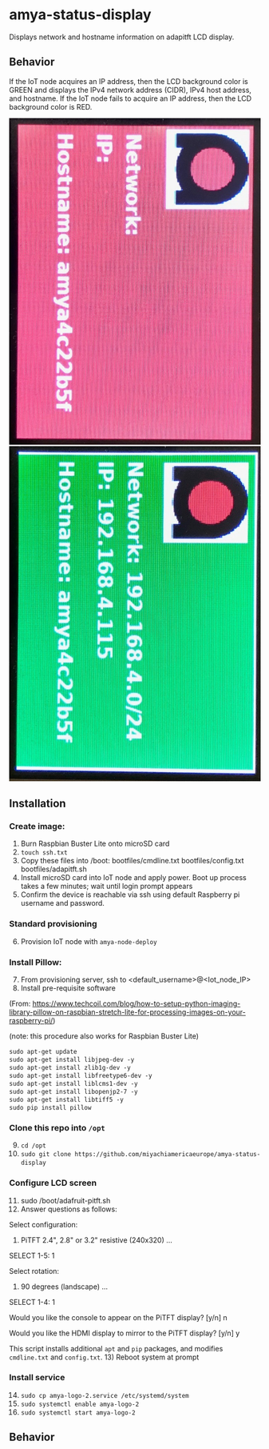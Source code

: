 # amya-status-display

Displays network and hostname information on adapitft LCD display.  

## Behavior
If the IoT node acquires an IP address, then the LCD background color is GREEN and displays the IPv4 network address (CIDR), IPv4 host address, and hostname.  If the IoT node fails to acquire an IP address, then the LCD background color is RED.

![No connection](https://github.com/miyachiamericaeurope/amya-status-display/blob/media/NoConnection.jpg)
![OK connection](https://github.com/miyachiamericaeurope/amya-status-display/blob/media/Connection.jpg)



## Installation

### Create image:
1) Burn Raspbian Buster Lite onto microSD card
2) `touch ssh.txt`
3) Copy these files into /boot:
  bootfiles/cmdline.txt
  bootfiles/config.txt
  bootfiles/adapitft.sh
4) Install microSD card into IoT node and apply power. Boot up process takes a few minutes; wait until login prompt appears
5) Confirm the device is reachable via ssh using default Raspberry pi username and password.

### Standard provisioning
6) Provision IoT node with `amya-node-deploy`

### Install Pillow:
7) From provisioning server, ssh to <default_username>@<Iot_node_IP>
8) Install pre-requisite software

(From: https://www.techcoil.com/blog/how-to-setup-python-imaging-library-pillow-on-raspbian-stretch-lite-for-processing-images-on-your-raspberry-pi/)

(note: this procedure also works for Raspbian Buster Lite)
```
sudo apt-get update
sudo apt-get install libjpeg-dev -y
sudo apt-get install zlib1g-dev -y
sudo apt-get install libfreetype6-dev -y
sudo apt-get install liblcms1-dev -y
sudo apt-get install libopenjp2-7 -y
sudo apt-get install libtiff5 -y
sudo pip install pillow
```
### Clone this repo into `/opt`
9) `cd /opt`
10) `sudo git clone https://github.com/miyachiamericaeurope/amya-status-display`

### Configure LCD screen
11) sudo /boot/adafruit-pitft.sh
12) Answer questions as follows:

  Select configuration:
  1. PiTFT 2.4", 2.8" or 3.2" resistive (240x320)
  ...

  SELECT 1-5: 1

  Select rotation:
  1. 90 degrees (landscape)
  ...

  SELECT 1-4: 1

  Would you like the console to appear on the PiTFT display? [y/n]  n

  Would you like the HDMI display to mirror to the PiTFT display? [y/n] y

This script installs additional `apt` and `pip` packages, and modifies `cmdline.txt` and `config.txt`.
13) Reboot system at prompt

### Install service
14) `sudo cp amya-logo-2.service /etc/systemd/system`
15) `sudo systemctl enable amya-logo-2`
16) `sudo systemctl start amya-logo-2`

## Behavior

